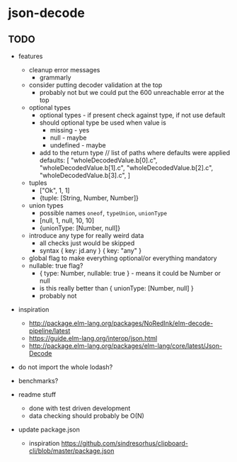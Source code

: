 # json-decode

## TODO

- features
    - cleanup error messages
        - grammarly
    - consider putting decoder validation at the top
        - probably not but we could put the 600 unreachable error at the top
    - optional types
        - optional types - if present check against type, if not use default
        - should optional type be used when value is
            - missing - yes
            - null - maybe
            - undefined - maybe
        - add to the return type
            // list of paths where defaults were applied
            defaults: [
                "wholeDecodedValue.b[0].c",
                "wholeDecodedValue.b[1].c",
                "wholeDecodedValue.b[2].c",
                "wholeDecodedValue.b[3].c",
            ]
    - tuples
        - ["Ok", 1, 1]
        - {tuple: [String, Number, Number]}
    - union types
        - possible names `oneof`, `typeUnion`, `unionType`
        - [null, 1, null, 10, 10]
        - {unionType: [Number, null]}
    - introduce any type for really weird data
        - all checks just would be skipped
        - syntax
            { key: jd.any }
            { key: "any" }
    - global flag to make everything optional/or everything mandatory
    - nullable: true flag?
        - { type: Number, nullable: true } - means it could be Number or null
        - is this really better than { unionType: [Number, null] }
        - probably not

- inspiration
    - http://package.elm-lang.org/packages/NoRedInk/elm-decode-pipeline/latest
    - https://guide.elm-lang.org/interop/json.html
    - http://package.elm-lang.org/packages/elm-lang/core/latest/Json-Decode

- do not import the whole lodash?
- benchmarks?
- readme stuff
    - done with test driven development
    - data checking should probably be O(N)

- update package.json
    - inspiration https://github.com/sindresorhus/clipboard-cli/blob/master/package.json
